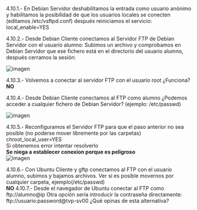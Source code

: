 4.10.1.- En Debian Servidor deshabilitamos la entrada como usuario anónimo y habilitamos
la posibilidad de que los usuarios locales se conecten (editamos /etc/vsftpd.conf) después
reiniciamos el servicio:	
local_enable=YES  

4.10.2.- Desde Debian Cliente conectamos al Servidor FTP de Debian Servidor con el usuario
alumno:	
Subimos un archivo y comprobamos en Debian Servidor que ese fichero
está en el directorio del usuario alumno, después cerramos la sesión:

![imagen](https://github.com/user-attachments/assets/548fa355-6f45-482a-b0f2-e38550bd4736)


4.10.3.- Volvemos a conectar al servidor FTP con el usuario root ¿Funciona?	
**NO**

4.10.4.- Desde Debian Cliente conectamos al FTP como alumno
¿Podemos acceder a cualquier fichero de Debian Servidor? (ejemplo:
/etc/passwd)  

![imagen](https://github.com/user-attachments/assets/f935ded1-2cb6-42a6-8b12-6ccb24326491)


4.10.5.- Reconfiguramos el Servidor FTP para que el paso anterior no sea posible (no
poderse mover libremente por las carpetas)	
	chroot_local_user=YES  
Si obtenemos error intentar resolverlo  
**Se niega a establecer conexion porque es peligroso**  
![imagen](https://github.com/user-attachments/assets/4a25249b-0adf-4ca6-8425-b62747291410)


4.10.6.- Con Ubuntu Cliente y gftp conectamos al FTP con el usuario alumno, subimos y
bajamos archivos. Ver si es posible movernos por cualquier carpeta, ejemplo(/etc/passwd)	
**NO**
4.10.7.- Desde el navegador de Ubuntu conectar al FTP como ftp://alumno@ip
Otra opción sería introducir la contraseña directamente:
ftp://usuario:password@tvp-sv00
¿Qué opinas de esta alternativa?


